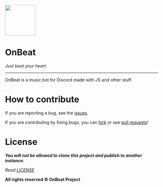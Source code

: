 <img width="100" src="/images/favicon.ico"/>

# OnBeat
*Just beat your heart.*

----
OnBeat is a music bot for Discord made with JS and other stuff.

# How to contribute
If you are reporting a bug, see the [issues](https://github.com/OnBeat-Project/OnBeat-Bot/issues).

If you are contributing by fixing bugs, you can [fork](https://github.com/OnBeat-Project/OnBeat-Bot/fork) or see [pull requests](https://github.com/OnBeat-Project/OnBeat-Bot/pulls)!


# License
_**You will not be allowed to clone this project and publish to another instance.**_

*Read [LICENSE](https://github.com/OnBeat-Project/OnBeat-Bot/blob/main/LICENSE)*

**All rights reserved © OnBeat Project**
